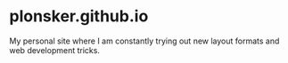 # plonsker.github.io

My personal site where I am constantly trying out new layout formats and web development tricks. 

